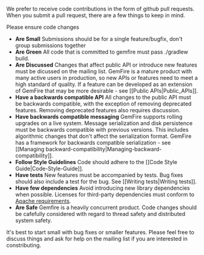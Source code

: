We prefer to receive code contributions in the form of github pull requests. When you submit a pull request, there are a few things to keep in mind. 

Please ensure code changes

 * **Are Small** Submissions should be for a single feature/bugfix, don't group submissions together
 * **Are Green** All code that is committed to gemfire must pass ./gradlew build. 
 * **Are Discussed** Changes that affect public API or introduce new features must be dicussed on the mailing list. GemFire is a mature product with many active users in production, so new APIs or features need to meet a high standard of quality. If a feature can be developed as an extension of GemFire that may be more desirable - see [[Public APIs|Public_APIs]].
 * **Have a backwards compatible API** All changes to the public API must be backwards compatible, with the exception of removing deprecated features. Removing deprecated features also requires discussion.
 * **Have backwards compatible messaging** GemFire supports rolling upgrades on a live system. Message serialization and disk persistence must be backwards compatible with previous versions. This includes algorithmic changes that don't affect the serialization format. GemFire has a framework for backwards compatible serialization - see [[Managing backward-compatibility|Managing-backward-compatibility]].
 * **Follow Style Guidelines** Code should adhere to the [[Code Style Guide|Code-Style-Guide]].
 * **Have tests** New features must be accompanied by tests. Bug fixes should also include a test for the bug. See [[Writing tests|Writing tests]].
 * **Have few dependencies** Avoid introducing new library dependencies when possible. Licenses for third-party dependencies must conform to [Apache requirements](https://www.apache.org/legal/resolved.html).
 * **Are Safe** Gemfire is a heavily concurrent product. Code changes should be cafefully considered with regard to thread safety and distributed system safety.

It's best to start small with bug fixes or smaller features. Please feel free to discuss things and ask for help on the mailing list if you are interested in constributing. 
